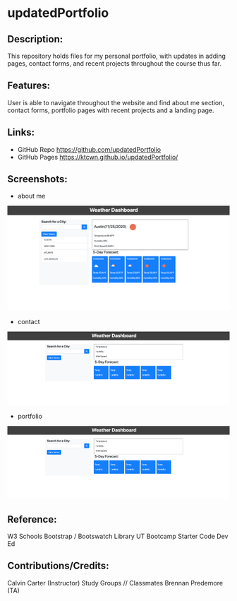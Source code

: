 # updatedPortfolio

## Description: 
This repository holds files for my personal portfolio, with updates in adding pages, contact forms, and recent projects throughout the course thus far. 
## Features: 
User is able to navigate throughout the website and find about me section, contact forms, portfolio pages with recent projects and a landing page. 

## Links:
- GitHub Repo
https://github.com/updatedPortfolio
- GitHub Pages
https://ktcwn.github.io/updatedPortfolio/


## Screenshots:
- about me
<img src="https://github.com/ktcwn/weatherApp/blob/main/assets/deployed.png?raw=true">

- contact
<img src="https://github.com/ktcwn/weatherApp/blob/main/assets/WeatherLanding.png?raw=true">

- portfolio
<img src="https://github.com/ktcwn/weatherApp/blob/main/assets/WeatherLanding.png?raw=true">


## Reference:

W3 Schools
Bootstrap / Bootswatch Library
UT Bootcamp Starter Code
Dev Ed

## Contributions/Credits:

Calvin Carter (Instructor)
Study Groups // Classmates
Brennan Predemore (TA)
